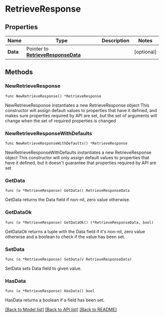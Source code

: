 # RetrieveResponse

## Properties

Name | Type | Description | Notes
------------ | ------------- | ------------- | -------------
**Data** | Pointer to [**RetrieveResponseData**](RetrieveResponseData.md) |  | [optional] 

## Methods

### NewRetrieveResponse

`func NewRetrieveResponse() *RetrieveResponse`

NewRetrieveResponse instantiates a new RetrieveResponse object
This constructor will assign default values to properties that have it defined,
and makes sure properties required by API are set, but the set of arguments
will change when the set of required properties is changed

### NewRetrieveResponseWithDefaults

`func NewRetrieveResponseWithDefaults() *RetrieveResponse`

NewRetrieveResponseWithDefaults instantiates a new RetrieveResponse object
This constructor will only assign default values to properties that have it defined,
but it doesn't guarantee that properties required by API are set

### GetData

`func (o *RetrieveResponse) GetData() RetrieveResponseData`

GetData returns the Data field if non-nil, zero value otherwise.

### GetDataOk

`func (o *RetrieveResponse) GetDataOk() (*RetrieveResponseData, bool)`

GetDataOk returns a tuple with the Data field if it's non-nil, zero value otherwise
and a boolean to check if the value has been set.

### SetData

`func (o *RetrieveResponse) SetData(v RetrieveResponseData)`

SetData sets Data field to given value.

### HasData

`func (o *RetrieveResponse) HasData() bool`

HasData returns a boolean if a field has been set.


[[Back to Model list]](../README.md#documentation-for-models) [[Back to API list]](../README.md#documentation-for-api-endpoints) [[Back to README]](../README.md)



